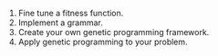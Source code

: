 1. Fine tune a fitness function.
2. Implement a grammar.
3. Create your own genetic programming framework.
4. Apply genetic programming to your problem.

